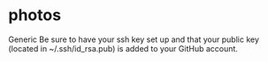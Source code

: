 # photos
Generic
Be sure to have your ssh key set up and that your public key (located in ~/.ssh/id_rsa.pub) is added to your GitHub account.
